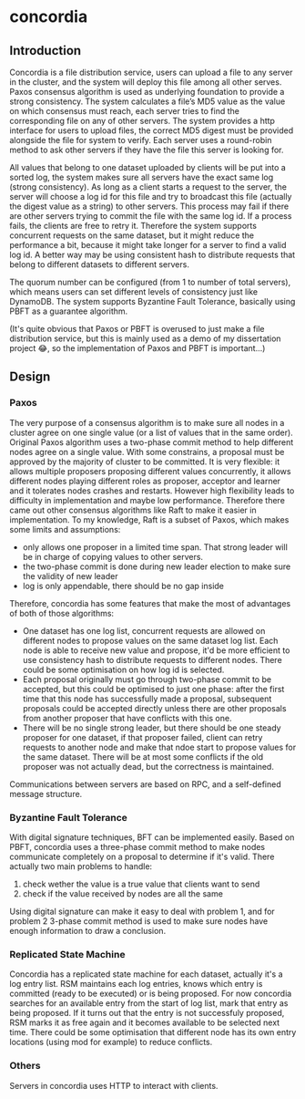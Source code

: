 # concordia

## Introduction
Concordia is a file distribution service, users can upload a file to any server in the cluster, 
and the system will deploy this file among all other serves. Paxos consensus algorithm is used as
underlying foundation to provide a strong consistency. The system calculates a file’s MD5 value 
as the value on which consensus must reach, each server tries to find the corresponding file on 
any of other servers. The system provides a http interface for users to upload files, the 
correct MD5 digest must be provided alongside the file for system to verify. Each server uses a 
round-robin method to ask other servers if they have the file this server is looking for.

All values that belong to one dataset uploaded by clients will be put into a sorted log, the system 
makes sure all servers have the exact same log (strong consistency). As long as a client starts a
request to the server, the server will choose a log id for this file and try to broadcast this 
file (actually the digest value as a string) to other servers. This process may fail if there 
are other servers trying to commit the file with the same log id. If a process fails, the 
clients are free to retry it. Therefore the system supports concurrent requests on the same 
dataset, but it might reduce the performance a bit, because it might take longer for a server to 
find a valid log id. A better way may be using consistent hash to distribute requests that belong to 
different datasets to different servers.
 
The quorum number can be configured (from 1 to number of total servers), which means users can set 
different levels of consistency just like DynamoDB. The system supports Byzantine Fault 
Tolerance, basically using PBFT as a guarantee algorithm.
 
(It's quite obvious that Paxos or PBFT is overused to just make a file distribution service, but
this is mainly used as a demo of my dissertation project 😂, so the implementation of Paxos and 
PBFT is important...)
  
## Design
### Paxos
The very purpose of a consensus algorithm is to make sure all nodes in a cluster agree on one
single value (or a list of values that in the same order). Original Paxos algorithm uses a 
two-phase commit method to help different nodes agree on a single value. With some constrains, 
a proposal must be approved by the majority of cluster to be committed. It is very 
flexible: it allows multiple proposers proposing different values concurrently, it allows 
different nodes playing different roles as proposer, acceptor and learner and it tolerates 
nodes crashes and restarts. However high flexibility leads to difficulty in implementation and 
maybe low performance. Therefore there came out other consensus algorithms like Raft to make it
easier in implementation. To my knowledge, Raft is a subset of Paxos, which makes some limits 
and assumptions:
   * only allows one proposer in a limited time span. That strong leader will be in charge of 
   copying values to other servers.
   * the two-phase commit is done during new leader election to make sure the validity of new leader
   * log is only appendable, there should be no gap inside

Therefore, concordia has some features that make the most of advantages of both of those algorithms:
   * One dataset has one log list, concurrent requests are allowed on different nodes to propose 
   values on the same dataset log list. Each node is able to receive new value and propose, it'd 
   be more efficient to use consistency hash to distribute requests to different nodes. There 
   could be some optimisation on how log id is selected.
   * Each proposal originally must go through two-phase commit to be accepted, but this could be 
   optimised to just one phase: after the first time that this node has successfully made a 
   proposal, subsequent proposals could be accepted directly unless there are other proposals 
   from another proposer that have conflicts with this one.
   * There will be no single strong leader, but there should be one steady proposer for one 
   dataset, if that proposer failed, client can retry requests to another node and make that ndoe
   start to propose values for the same dataset. There will be at most some conflicts if the old
   proposer was not actually dead, but the correctness is maintained.
   
Communications between servers are based on RPC, and a self-defined message structure.
   
### Byzantine Fault Tolerance
With digital signature techniques, BFT can be implemented easily. Based on PBFT, concordia 
uses a three-phase commit method to make nodes communicate completely on a proposal to 
determine if it's valid. There actually two main problems to handle:
   1. check wether the value is a true value that clients want to send
   2. check if the value received by nodes are all the same
   
Using digital signature can make it easy to deal with problem 1, and for problem 2 3-phase 
commit method is used to make sure nodes have enough information to draw a conclusion.
     
### Replicated State Machine
   Concordia has a replicated state machine for each dataset, actually it's a log entry list. RSM
   maintains each log entries, knows which entry is committed (ready to be executed) or is being
   proposed. For now concordia searches for an available entry from the start of log list, mark 
   that entry as being proposed. If it turns out that the entry is not successfuly proposed, RSM 
   marks it as free again and it becomes available to be selected next time. There could be 
   some optimisation that different node has its own entry locations (using mod for example) to 
   reduce conflicts.
   
 ### Others
   Servers in concordia uses HTTP to interact with clients. 
    
 
  
  
  
  
  
  
  
  
  
  
  
  
  
  
   
